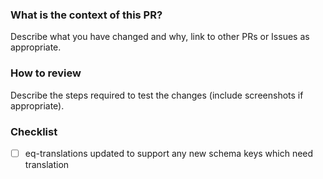 ### What is the context of this PR?
Describe what you have changed and why, link to other PRs or Issues as appropriate.

### How to review
Describe the steps required to test the changes (include screenshots if appropriate).

### Checklist
* [ ] eq-translations updated to support any new schema keys which need translation
